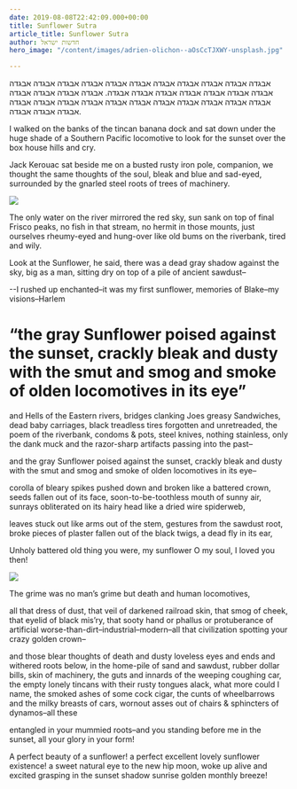 ```yaml
---
date: 2019-08-08T22:42:09.000+00:00
title: Sunflower Sutra
article_title: Sunflower Sutra
author: חדשות ישראל
hero_image: "/content/images/adrien-olichon--aOsCcTJXWY-unsplash.jpg"

---
```

אבגדה אבגדה אבגדה אבגדה אבגדה אבגדה אבגדה אבגדה אבגדה אבגדה אבגדה אבגדה אבגדה אבגדה אבגדה אבגדה אבגדה אבגדה. אבגדה אבגדה אבגדה אבגדה אבגדה אבגדה אבגדה אבגדה אבגדה אבגדה אבגדה אבגדה אבגדה אבגדה אבגדה אבגדה אבגדה אבגדה.

I walked on the banks of the tincan banana dock and sat down under the huge shade of a Southern Pacific locomotive to look for the sunset over the box house hills and cry.

Jack Kerouac sat beside me on a busted rusty iron pole, companion, we thought the same thoughts of the soul, bleak and blue and sad-eyed, surrounded by the gnarled steel roots of trees of machinery.

![](/content/images/elcarito-CRn-_80z4SE-unsplash.jpg)

The only water on the river mirrored the red sky, sun sank on top of final Frisco peaks, no fish in that stream, no hermit in those mounts, just ourselves rheumy-eyed and hung-over like old bums on the riverbank, tired and wily.

Look at the Sunflower, he said, there was a dead gray shadow against the sky, big as a man, sitting dry on top of a pile of ancient sawdust–

\--I rushed up enchanted–it was my first sunflower, memories of Blake–my visions–Harlem

# “the gray Sunflower poised against the sunset, crackly bleak and dusty with the smut and smog and smoke of olden locomotives in its eye”

and Hells of the Eastern rivers, bridges clanking Joes greasy Sandwiches, dead baby carriages, black treadless tires forgotten and unretreaded, the poem of the riverbank, condoms & pots, steel knives, nothing stainless, only the dank muck and the razor-sharp artifacts passing into the past–

and the gray Sunflower poised against the sunset, crackly bleak and dusty with the smut and smog and smoke of olden locomotives in its eye–

corolla of bleary spikes pushed down and broken like a battered crown, seeds fallen out of its face, soon-to-be-toothless mouth of sunny air, sunrays obliterated on its hairy head like a dried wire spiderweb,

leaves stuck out like arms out of the stem, gestures from the sawdust root, broke pieces of plaster fallen out of the black twigs, a dead fly in its ear,

Unholy battered old thing you were, my sunflower O my soul, I loved you then!

![](/content/images/francesco-mazzoli-0xh3QPqcfKM-unsplash.jpg)

The grime was no man’s grime but death and human locomotives,

all that dress of dust, that veil of darkened railroad skin, that smog of cheek, that eyelid of black mis’ry, that sooty hand or phallus or protuberance of artificial worse-than-dirt–industrial–modern–all that civilization spotting your crazy golden crown–

and those blear thoughts of death and dusty loveless eyes and ends and withered roots below, in the home-pile of sand and sawdust, rubber dollar bills, skin of machinery, the guts and innards of the weeping coughing car, the empty lonely tincans with their rusty tongues alack, what more could I name, the smoked ashes of some cock cigar, the cunts of wheelbarrows and the milky breasts of cars, wornout asses out of chairs & sphincters of dynamos–all these

entangled in your mummied roots–and you standing before me in the sunset, all your glory in your form!

A perfect beauty of a sunflower! a perfect excellent lovely sunflower existence! a sweet natural eye to the new hip moon, woke up alive and excited grasping in the sunset shadow sunrise golden monthly breeze!
